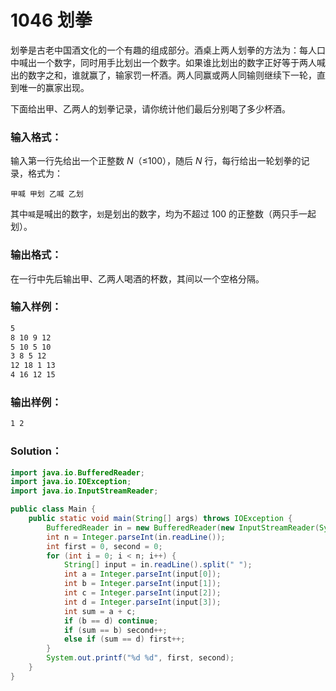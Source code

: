 # 1046 划拳

划拳是古老中国酒文化的一个有趣的组成部分。酒桌上两人划拳的方法为：每人口中喊出一个数字，同时用手比划出一个数字。如果谁比划出的数字正好等于两人喊出的数字之和，谁就赢了，输家罚一杯酒。两人同赢或两人同输则继续下一轮，直到唯一的赢家出现。

下面给出甲、乙两人的划拳记录，请你统计他们最后分别喝了多少杯酒。

### 输入格式：

输入第一行先给出一个正整数 _N_（≤100），随后 _N_ 行，每行给出一轮划拳的记录，格式为：

```
甲喊 甲划 乙喊 乙划
```

其中`喊`是喊出的数字，`划`是划出的数字，均为不超过 100 的正整数（两只手一起划）。

### 输出格式：

在一行中先后输出甲、乙两人喝酒的杯数，其间以一个空格分隔。

### 输入样例：

```tex
5
8 10 9 12
5 10 5 10
3 8 5 12
12 18 1 13
4 16 12 15
```

### 输出样例：

```tex
1 2
```

### Solution：

```java
import java.io.BufferedReader;
import java.io.IOException;
import java.io.InputStreamReader;

public class Main {
    public static void main(String[] args) throws IOException {
        BufferedReader in = new BufferedReader(new InputStreamReader(System.in));
        int n = Integer.parseInt(in.readLine());
        int first = 0, second = 0;
        for (int i = 0; i < n; i++) {
            String[] input = in.readLine().split(" ");
            int a = Integer.parseInt(input[0]);
            int b = Integer.parseInt(input[1]);
            int c = Integer.parseInt(input[2]);
            int d = Integer.parseInt(input[3]);
            int sum = a + c;
            if (b == d) continue;
            if (sum == b) second++;
            else if (sum == d) first++;
        }
        System.out.printf("%d %d", first, second);
    }
}
```

